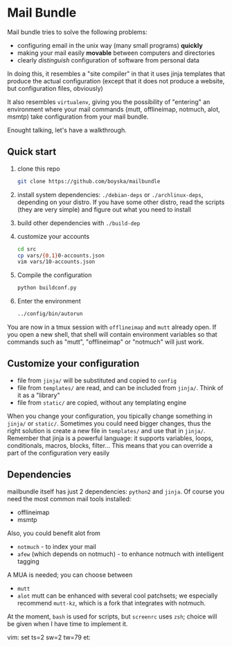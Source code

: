 Mail Bundle
============

Mail bundle tries to solve the following problems:
* configuring email in the unix way (many small programs) **quickly**
* making your mail easily **movable** between computers and directories
* clearly *distinguish* configuration of software from personal data

In doing this, it resembles a "site compiler" in that it uses jinja templates
that produce the actual configuration (except that it does not produce a
website, but configuration files, obviously)

It also resembles `virtualenv`, giving you the possibility of "entering" an
environment where your mail commands (mutt, offlineimap, notmuch, alot, msmtp)
take configuration from your mail bundle.

Enought talking, let's have a walkthrough.

Quick start
-------------

1.  clone this repo

    ```sh
    git clone https://github.com/boyska/mailbundle
    ```

2.  install system dependencies: `./debian-deps` or `./archlinux-deps`,
    depending on your distro. If you have some other distro, read the scripts
    (they are very simple) and figure out what you need to install
3.  build other dependencies with `./build-dep`
4.  customize your accounts

    ```sh
    cd src
    cp vars/{0,1}0-accounts.json
    vim vars/10-accounts.json
    ```

5.  Compile the configuration
    
    ```sh
    python buildconf.py
    ```
5.  Enter the environment

    ```sh
    ../config/bin/autorun
    ```

You are now in a tmux session with `offlineimap` and `mutt` already open. If
you open a new shell, that shell will contain environment variables so that
commands such as "mutt", "offlineimap" or "notmuch" will just work.

Customize your configuration
----------------------------

* file from `jinja/` will be substituted and copied to `config`
* file from `templates/` are read, and can be included from `jinja/`. Think of
  it as a "library"
* file from `static/` are copied, without any templating engine

When you change your configuration, you tipically change something in `jinja/`
or `static/`. Sometimes you could need bigger changes, thus the right solution
is create a new file in `templates/` and use that in `jinja/`.
Remember that jinja is a powerful language: it supports variables, loops,
conditionals, macros, blocks, filter... This means that you can override a part
of the configuration very easily


Dependencies
------------

mailbundle itself has just 2 dependencies: `python2` and `jinja`.
Of course you need the most common mail tools installed:
* offlineimap
* msmtp

Also, you could benefit alot from
* `notmuch` - to index your mail
* `afew` (which depends on notmuch) - to enhance notmuch with intelligent tagging

A MUA is needed; you can choose between
* `mutt`
* `alot`
mutt can be enhanced with several cool patchsets; we especially recommend
`mutt-kz`, which is a fork that integrates with notmuch.

At the moment, `bash` is used for scripts, but `screenrc` uses `zsh`; choice
will be given when I have time to implement it.

vim: set ts=2 sw=2 tw=79 et:
